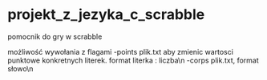 # projekt_z_jezyka_c_scrabble
pomocnik do gry w scrabble

możliwość wywołania z flagami -points plik.txt aby zmienic wartosci punktowe konkretnych literek. format literka : liczba\n
-corps plik.txt, format słowo\n
